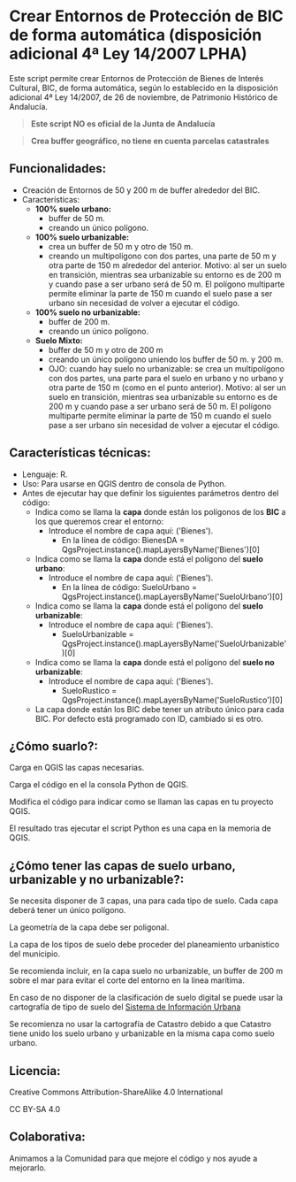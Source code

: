 # Crear Entornos de Protección de BIC de forma automática (disposición adicional 4ª Ley 14/2007 LPHA)
Este script permite crear Entornos de Protección de Bienes de Interés Cultural, BIC, de forma automática, según lo establecido en la disposición adicional 4ª Ley 14/2007, de 26 de noviembre, de Patrimonio Histórico de Andalucía.

> **Este script NO es oficial de la Junta de Andalucía**

> **Crea buffer geográfico, no tiene en cuenta parcelas catastrales**

## Funcionalidades:
- Creación de Entornos de 50 y 200 m de buffer alrededor del BIC.
- Características:
    - **100% suelo urbano:**
      - buffer de 50 m.
      - creando un único polígono.
    - **100% suelo urbanizable:**
      - crea un buffer de 50 m y otro de 150 m.
      - creando un multipolígono con dos partes, una parte de 50 m y otra parte de 150 m alrededor del anterior. Motivo: al ser un suelo en transición, mientras sea urbanizable su entorno es de 200 m y cuando pase a ser urbano será de 50 m. El polígono multiparte permite eliminar la parte de 150 m cuando el suelo pase a ser urbano sin necesidad de volver a ejecutar el código.
    - **100% suelo no urbanizable:**
      - buffer de 200 m.
      - creando un único polígono.
    - **Suelo Mixto:**
      - buffer de 50 m y otro de 200 m
      - creando un único polígono uniendo los buffer de 50 m. y 200 m.
      - OJO: cuando hay suelo no urbanizable: se crea un multipolígono con dos partes, una parte para el suelo en urbano y no urbano y otra parte de 150 m (como en el punto anterior). Motivo: al ser un suelo en transición, mientras sea urbanizable su entorno es de 200 m y cuando pase a ser urbano será de 50 m. El polígono multiparte permite eliminar la parte de 150 m cuando el suelo pase a ser urbano sin necesidad de volver a ejecutar el código.

## Características técnicas:
- Lenguaje: R.
- Uso: Para usarse en QGIS dentro de consola de Python.
- Antes de ejecutar hay que definir los siguientes parámetros dentro del código:
    - Indica como se llama la **capa** donde están los polígonos de los **BIC** a los que queremos crear el entorno:
        - Introduce el nombre de capa aquí: ('Bienes').
          - En la línea de código: BienesDA = QgsProject.instance().mapLayersByName('Bienes')[0]
    - Indica como se llama la **capa** donde está el polígono del **suelo urbano**:
        - Introduce el nombre de capa aquí: ('Bienes').
          - En la línea de código: SueloUrbano = QgsProject.instance().mapLayersByName('SueloUrbano')[0]
    - Indica como se llama la **capa** donde está el polígono del **suelo urbanizable**:
        - Introduce el nombre de capa aquí: ('Bienes').
          - SueloUrbanizable = QgsProject.instance().mapLayersByName('SueloUrbanizable')[0]
    - Indica como se llama la **capa** donde está el polígono del **suelo no urbanizable**:
        - Introduce el nombre de capa aquí: ('Bienes').
            - SueloRustico = QgsProject.instance().mapLayersByName('SueloRustico')[0]
    - La capa donde están los BIC debe tener un atributo único para cada BIC. Por defecto está programado con ID, cambiado si es otro.

## ¿Cómo suarlo?:
Carga en QGIS las capas necesarias.

Carga el código en el la consola Python de QGIS.

Modifica el código para indicar como se llaman las capas en tu proyecto QGIS.

El resultado tras ejecutar el script Python es una capa en la memoria de QGIS.

## ¿Cómo tener las capas de suelo urbano, urbanizable y no urbanizable?:
Se necesita disponer de 3 capas, una para cada tipo de suelo. Cada capa deberá tener un único polígono.

La geometría de la capa debe ser poligonal.

La capa de los tipos de suelo debe proceder del planeamiento urbanístico del municipio.

Se recomienda incluir, en la capa suelo no urbanizable, un buffer de 200 m sobre el mar para evitar el corte del entorno en la línea marítima.

En caso de no disponer de la clasificación de suelo digital se puede usar la cartografía de tipo de suelo del [Sistema de Información Urbana](https://www.mivau.gob.es/urbanismo-y-suelo/sistema-de-informacion-urbana)

Se recomienza no usar la cartografía de Catastro debido a que Catastro tiene unido los suelo urbano y urbanizable en la misma capa como suelo urbano.

 ## Licencia:
 Creative Commons Attribution-ShareAlike 4.0 International

 CC BY-SA 4.0

 ## Colaborativa:
 Animamos a la Comunidad para que mejore el código y nos ayude a mejorarlo.
